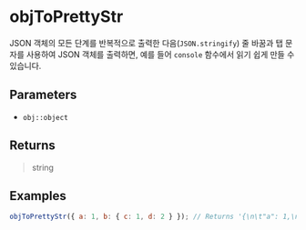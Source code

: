 # objToPrettyStr <Lang js />

JSON 객체의 모든 단계를 반복적으로 출력한 다음(`JSON.stringify`) 줄 바꿈과 탭 문자를 사용하여 JSON 객체를 출력하면, 예를 들어 `console` 함수에서 읽기 쉽게 만들 수 있습니다.

## Parameters

- `obj::object`

## Returns

> string

## Examples

```javascript
objToPrettyStr({ a: 1, b: { c: 1, d: 2 } }); // Returns '{\n\t"a": 1,\n\t"b": {\n\t\t"c": 1,\n\t\t"d": 2\n\t}\n}'
```
